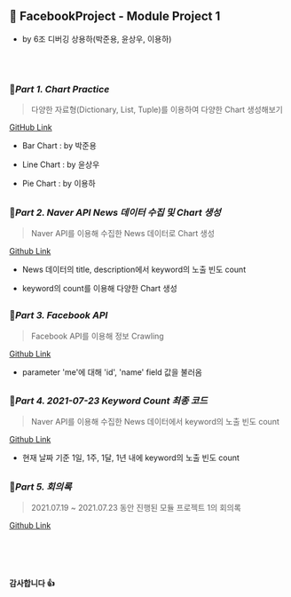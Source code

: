 ## 📜 FacebookProject - Module Project 1
- by 6조 디버깅 상용하(박준용, 윤상우, 이용하)

<br>
<br>

### 📝*Part 1. Chart Practice*

> 다양한 자료형(Dictionary, List, Tuple)를 이용하여 다양한 Chart 생성해보기

[GitHub Link](https://github.com/by-roj/21_Facebook-Project/tree/main/Chart_Practice)

- Bar Chart : by 박준용

- Line Chart : by 윤상우

- Pie Chart : by 이용하

##       

### 📝*Part 2. Naver API News 데이터 수집 및 Chart 생성*

> Naver API를 이용해 수집한 News 데이터로 Chart 생성

[Github Link](https://github.com/by-roj/21_Facebook-Project/tree/main/NaverAPI_Chart)

- News 데이터의 title, description에서 keyword의 노출 빈도 count

- keyword의 count를 이용해 다양한 Chart 생성

##       

### 📝*Part 3. Facebook API*

> Facebook API를 이용해 정보 Crawling

[Github Link](https://github.com/by-roj/21_Facebook-Project/tree/main/Facebook)

- parameter 'me'에 대해 'id', 'name' field 값을 불러옴

##       

### 📝*Part 4. 2021-07-23 Keyword Count 최종 코드*

> Naver API를 이용해 수집한 News 데이터에서 keyword의 노출 빈도 count

[Github Link](https://github.com/by-roj/21_Facebook-Project/tree/main/FinalCode)

- 현재 날짜 기준 1일, 1주, 1달, 1년 내에 keyword의 노출 빈도 count

##      
### 📝*Part 5. 회의록*

> 2021.07.19 ~ 2021.07.23 동안 진행된 모듈 프로젝트 1의 회의록

[Github Link](https://github.com/by-roj/21_Facebook-Projectt/tree/main/%ED%9A%8C%EC%9D%98%EB%A1%9D)

<br>
<br>
<br>

#### 감사합니다 👍

